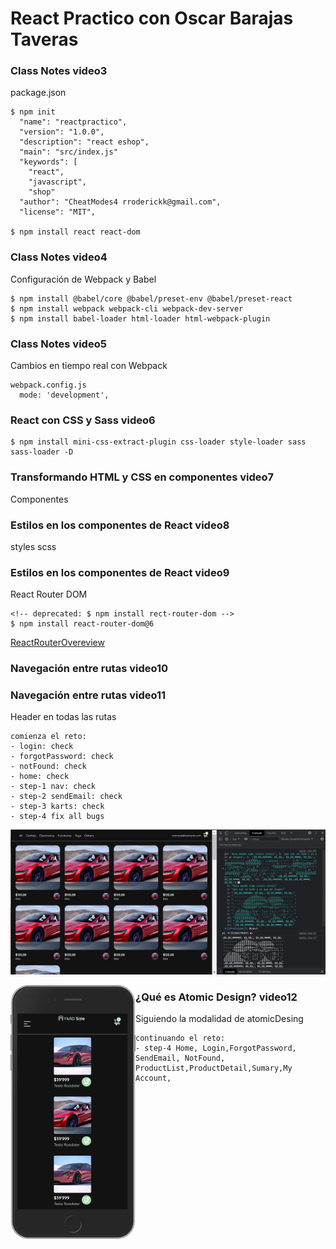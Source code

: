 # React Practico con Oscar Barajas Taveras
### Class Notes video3
package.json
```
$ npm init
  "name": "reactpractico",
  "version": "1.0.0",
  "description": "react eshop",
  "main": "src/index.js"
  "keywords": [
    "react",
    "javascript",
    "shop"
  "author": "CheatModes4 rroderickk@gmail.com",
  "license": "MIT",
  
$ npm install react react-dom 
```

### Class Notes video4
Configuración de Webpack y Babel

```
$ npm install @babel/core @babel/preset-env @babel/preset-react
$ npm install webpack webpack-cli webpack-dev-server
$ npm install babel-loader html-loader html-webpack-plugin 

```
### Class Notes video5
Cambios en tiempo real con Webpack

```
webpack.config.js
  mode: 'development',
```
### React con CSS y Sass video6
```
$ npm install mini-css-extract-plugin css-loader style-loader sass sass-loader -D
```
### Transformando HTML y CSS en componentes video7
Componentes

### Estilos en los componentes de React video8
styles scss

### Estilos en los componentes de React video9
React Router DOM
```
<!-- deprecated: $ npm install rect-router-dom -->
$ npm install react-router-dom@6
```
[ReactRouterOvereview](https://reactrouter.com/docs/en/v6/getting-started/overview#configuring-routes)

### Navegación entre rutas video10
### Navegación entre rutas video11
Header en todas las rutas
```
comienza el reto:
- login: check
- forgotPassword: check
- notFound: check
- home: check
- step-1 nav: check
- step-2 sendEmail: check
- step-3 karts: check
- step-4 fix all bugs
```
![screenshot](/screenshot.jpg)

<img src="./iPhone6_7_8_Plus.png" alt="drawing" style="width: 200px; float: left;" alt="iphone"/> 

###  ¿Qué es Atomic Design? video12
Siguiendo la modalidad de atomicDesing
```
continuando el reto:
- step-4 Home, Login,ForgotPassword, SendEmail, NotFound, ProductList,ProductDetail,Sumary,My Account,
```

